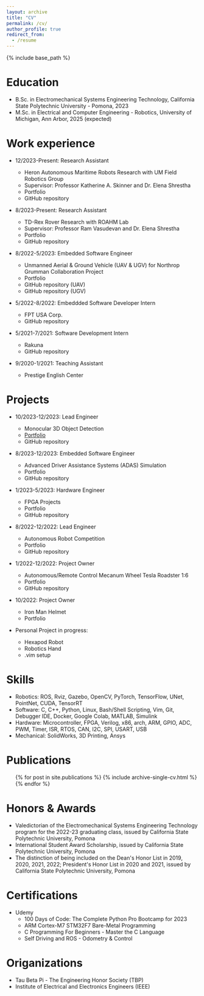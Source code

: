 ```yaml
---
layout: archive
title: "CV"
permalink: /cv/
author_profile: true
redirect_from:
  - /resume
---
```


{% include base_path %}

Education
======
* B.Sc. in Electromechanical Systems Engineering Technology, California State Polytechnic University - Pomona, 2023
* M.Sc. in Electrical and Computer Engineering - Robotics, University of Michigan, Ann Arbor, 2025 (expected)
<!-- * Ph.D in Version Control Theory, GitHub University, 2018 (expected) -->

Work experience
======
* 12/2023-Present: Research Assistant
  * Heron Autonomous Maritime Robots Research with UM Field Robotics Group
  * Supervisor: Professor Katherine A. Skinner and Dr. Elena Shrestha
  * Portfolio
  * GitHub repository

* 8/2023-Present: Research Assistant
  * TD-Rex Rover Research with ROAHM Lab
  * Supervisor: Professor Ram Vasudevan and Dr. Elena Shrestha
  * Portfolio
  * GitHub repository


* 8/2022-5/2023: Embedded Software Engineer
  * Unmanned Aerial & Ground Vehicle (UAV & UGV) for Northrop Grumman Collaboration Project
  * Portfolio
  * GitHub repository (UAV)
  * GitHub repository (UGV)

* 5/2022-8/2022: Embeddded Software Developer Intern
  * FPT USA Corp.
  * GitHub repository

* 5/2021-7/2021: Software Development Intern
  * Rakuna
  * GitHub repository

* 9/2020-1/2021: Teaching Assistant
  * Prestige English Center

Projects
======
* 10/2023-12/2023: Lead Engineer
  * Monocular 3D Object Detection
  * [Portfolio](https://sontung1010.github.io/portfolio/portfolio-98/)
  * GitHub repository

* 8/2023-12/2023: Embedded Software Engineer
  * Advanced Driver Assistance Systems (ADAS) Simulation
  * Portfolio
  * GitHub repository

* 1/2023-5/2023: Hardware Engineer
  * FPGA Projects
  * Portfolio
  * GitHub repository

* 8/2022-12/2022: Lead Engineer
  * Autonomous Robot Competition
  * Portfolio
  * GitHub repository

* 1/2022-12/2022: Project Owner
  * Autonomous/Remote Control Mecanum Wheel Tesla Roadster 1:6
  * Portfolio
  * GitHub repository

* 10/2022: Project Owner
  * Iron Man Helmet
  * Portfolio

* Personal Project in progress: 
  * Hexapod Robot
  * Robotics Hand
  * .vim setup

 
Skills
======
* Robotics: ROS, Rviz, Gazebo, OpenCV, PyTorch, TensorFlow, UNet, PointNet, CUDA, TensorRT
* Software: C, C++, Python, Linux, Bash/Shell Scripting, Vim, Git, Debugger IDE, Docker, Google Colab, MATLAB, Simulink
* Hardware: Microcontroller, FPGA, Verilog, x86, arch, ARM, GPIO, ADC, PWM, Timer, ISR, RTOS, CAN, I2C, SPI, USART, USB
* Mechanical: SolidWorks, 3D Printing, Ansys

Publications
======
  <ul>{% for post in site.publications %}
    {% include archive-single-cv.html %}
  {% endfor %}</ul>
  
<!-- Talks
======
  <ul>{% for post in site.talks %}
    {% include archive-single-talk-cv.html %}
  {% endfor %}</ul>
  
Teaching
======
  <ul>{% for post in site.teaching %}
    {% include archive-single-cv.html %}
  {% endfor %}</ul>
  
Service and leadership
======
* Currently signed in to 43 different slack teams -->

Honors & Awards
======
* Valedictorian of the Electromechanical Systems Engineering Technology program for the 2022-23 graduating class, issued by California State Polytechnic University, Pomona
* International Student Award Scholarship, issued by California State Polytechnic University, Pomona
* The distinction of being included on the Dean's Honor List in 2019, 2020, 2021, 2022; President's Honor List in 2020 and 2021, issued by California State Polytechnic University, Pomona

Certifications
======
* Udemy
  * 100 Days of Code: The Complete Python Pro Bootcamp for 2023
  * ARM Cortex-M7 STM32F7 Bare-Metal Programming
  * C Programming For Beginners - Master the C Language
  * Self Driving and ROS - Odometry & Control

Origanizations
======
* Tau Beta Pi - The Engineering Honor Society (TBP)
* Institute of Electrical and Electronics Engineers (IEEE)

